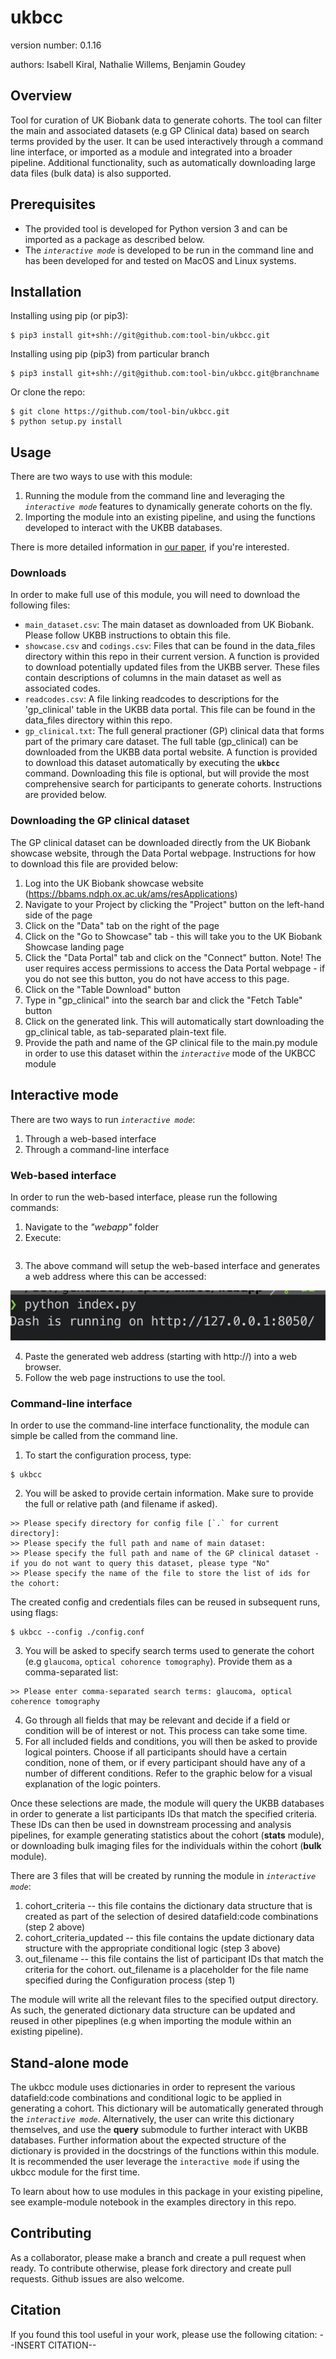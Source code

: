 ukbcc
===============================

version number: 0.1.16

authors: Isabell Kiral, Nathalie Willems, Benjamin Goudey

Overview
--------

Tool for curation of UK Biobank data to generate cohorts. The tool can filter the main and associated datasets (e.g GP Clinical data) based on search terms provided by the user. It can be used interactively through a command line interface, or imported as a module and integrated into a broader pipeline. Additional functionality, such as automatically downloading large data files (bulk data) is also supported.

Prerequisites
--------

* The provided tool is developed for Python version 3 and can be imported as a package as described below.
* The *`interactive mode`* is developed to be run in the command line and has been developed for and tested on MacOS and Linux systems.
<!--* Some functionality, particularly automated download of files, relies on running a headless browsers. To make sure this runs smoothly, please follow the steps below

### Enabling UKBB direct access to Primay Care databases
1. download [driver](https://chromedriver.storage.googleapis.com/index.html?path=83.0.4103.14/)
2. unzip downloaded file
3. add the directory to the path (`export PATH=$PATH:<pathToInstallation>`)
4. execute driver once to make sure your computer trust the distributor (on mac: right click, open, trust developer. double click will not work)
5. during installation of `ukbcc`, a credentials.conf file will be created if it doens't exist already. Enter correct credentials (application ID, user name, and password) to access UKBB or use file as a template to create your own in the location of choice.
For Firefox:
1. download [driver](https://github.com/mozilla/geckodriver/releases)
2. unzip downloaded file
3. add the directory to the path (`export PATH=$PATH:<pathToInstallation>`)
4. during installation of `ukbcc`, a credentials.conf file will be created if it doens't exist already. Enter correct credentials (application ID, user name, and password) to access UKBB or use file as a template to create your own in the location of choice.-->

Installation
--------

Installing using pip (or pip3):

    $ pip3 install git+shh://git@github.com:tool-bin/ukbcc.git

Installing using pip (pip3) from particular branch

    $ pip3 install git+shh://git@github.com:tool-bin/ukbcc.git@branchname


Or clone the repo:

    $ git clone https://github.com/tool-bin/ukbcc.git
    $ python setup.py install

Usage
--------

There are two ways to use with this module:
1. Running the module from the command line and leveraging the *`interactive mode`* features to dynamically generate cohorts on the fly.
2. Importing the module into an existing pipeline, and using the functions developed to interact with the UKBB databases.

There is more detailed information in [our paper](https://link_to_paper), if you're interested.

### Downloads
In order to make full use of this module, you will need to download the following files:
* `main_dataset.csv`: The main dataset as downloaded from UK Biobank. Please follow UKBB instructions to obtain this file.
* `showcase.csv` and `codings.csv`: Files that can be found in the data_files directory within this repo in their current version. A function is provided to download potentially updated files from the UKBB server. These files contain descriptions of columns in the main dataset as well as associated codes.
* `readcodes.csv`: A file linking readcodes to descriptions for the 'gp_clinical' table in the UKBB data portal. This file can be found in the data_files directory within this repo.
* `gp_clinical.txt`: The full general practioner (GP) clinical data that forms part of the primary care dataset. The full table (gp_clinical) can be downloaded from the UKBB data portal website. A function is provided to download this dataset automatically by executing the **`ukbcc`** command. Downloading this file is optional, but will provide the most comprehensive search for participants to generate cohorts. Instructions are provided below.
<!-- * [`lookupCodeDescriptions.csv`](https://github.ibm.com/aur-genomics/modellingScripts/blob/master/isabell/cohortPipeline/lookupCodeDescriptions.csv): A file that maps descriptions to codes for the following formats: ICD9, ICD10, read_2, read_3.
* [`coding19.tsv`](https://github.ibm.com/aur-genomics/modellingScripts/blob/master/isabell/cohortPipeline/coding19.tsv): A file that maps the `node_id`s from the main dataset to ICD10 codes.    -->

### Downloading the GP clinical dataset
The GP clinical dataset can be downloaded directly from the UK Biobank showcase website, through the Data Portal webpage. Instructions for how to download this file are provided below:
1. Log into the UK Biobank showcase website (https://bbams.ndph.ox.ac.uk/ams/resApplications)
2. Navigate to your Project by clicking the "Project" button on the left-hand side of the page
3. Click on the "Data" tab on the right of the page
4. Click on the "Go to Showcase" tab - this will take you to the UK Biobank Showcase landing page
5. Click the "Data Portal" tab and click on the "Connect" button. Note! The user requires access permissions to access the Data Portal webpage - if you do not see this button, you do not have access to this page.
6. Click on the "Table Download" button
7. Type in "gp_clinical" into the search bar and click the "Fetch Table" button
8. Click on the generated link. This will automatically start downloading the gp_clinical table, as tab-separated plain-text file.
9. Provide the path and name of the GP clinical file to the main.py module in order to use this dataset within the *`interactive`* mode of the UKBCC module

## Interactive mode

There are two ways to run *`interactive mode`*:
1. Through a web-based interface
2. Through a command-line interface

### Web-based interface

In order to run the web-based interface, please run the following commands:
1. Navigate to the *"webapp"* folder
2. Execute:

```$ python index.py
```
3. The above command will setup the web-based interface and generates a web address where this can be accessed:

![Alt text](images/web_setup.png?raw=true "Start web-interface")

4. Paste the generated web address (starting with http://) into a web browser.
5. Follow the web page instructions to use the tool.


### Command-line interface

In order to use the command-line interface functionality, the module can simple be called from the command line.

1. To start the configuration process, type:
```shell
$ ukbcc
```
<!-- If interaction with the portal is not necessary because all files are local, no configuration file is necessary.
Use the `portal_access` flag and provide the location and filename of the gp_clinical dataset:
```shell
$ ukbcc --portal_access False --gp_clinical_file ./pathtodata/gp_clinical.txt
``` -->
2. You will be asked to provide certain information. Make sure to provide the full or relative path (and filename if asked).
```shell
>> Please specify directory for config file [`.` for current directory]:
>> Please specify the full path and name of main dataset:
>> Please specify the full path and name of the GP clinical dataset - if you do not want to query this dataset, please type "No"
>> Please specify the name of the file to store the list of ids for the cohort:
```
The created config and credentials files can be reused in subsequent runs, using flags:
```shell
$ ukbcc --config ./config.conf
```
3. You will be asked to specify search terms used to generate the cohort (e.g `glaucoma`, `optical cohorence tomography`). Provide them as a comma-separated list:
```shell
>> Please enter comma-separated search terms: glaucoma, optical coherence tomography
```
4. Go through all fields that may be relevant and decide if a field or condition will be of interest or not. This process can take some time.
5. For all included fields and conditions, you will then be asked to provide logical pointers. Choose if all participants should have a certain condition, none of them, or if every participant should have any of a number of different conditions. Refer to the graphic below for a visual explanation of the logic pointers.

Once these selections are made, the module will query the UKBB databases in order to generate a list participants IDs that match the specified criteria. These IDs can then be used in downstream processing and analysis pipelines, for example generating statistics about the cohort (**stats** module), or downloading bulk imaging files for the individuals within the cohort (**bulk** module).

There are 3 files that will be created by running the module in *`interactive mode`*:
1. cohort_criteria -- this file contains the dictionary data structure that is created as part of the selection of desired datafield:code combinations (step 2 above)
2. cohort_criteria_updated -- this file contains the update dictionary data structure with the appropriate conditional logic (step 3 above)
3. out_filename -- this file contains the list of participant IDs that match the criteria for the cohort. out_filename is a placeholder for the file name specified during the Configuration process (step 1)

The module will write all the relevant files to the specified output directory. As such, the generated dictionary data structure can be updated and reused in other pipeplines (e.g when importing the module within an existing pipeline).


<!-- 1. Configuration process: specify paths to the main dataset and optionally the gp_clinical datasets
![Alt text](images/config_process.png?raw=true "Configuration Process")
2. Cohort generation process: specify search terms used to generate the cohort (e.g `glaucoma`, `optical cohorence tomography`)
![Alt text](images/search_terms.png?raw=true "Search Terms")
3. Selection of desired datafield:code combinations (e.g datafields with codes that refer to conditions of `glaucoma`)
![Alt text](images/cohort_selection.png?raw=true "Datafield:code Selection")
4. Selection of conditional logic to apply (e.g all participants can have *`any of`* the subtypes of `glaucoma`)
![Alt text](images/update_inclusion_logic.png?raw=true "Conditional Logic") -->

## Stand-alone mode

The ukbcc module uses dictionaries in order to represent the various datafield:code combinations and conditional logic to be applied in generating a cohort.
This dictionary will be automatically generated through the *`interactive mode`*.
Alternatively, the user can write this dictionary themselves, and use the **query** submodule to further interact with UKBB databases.
Further information about the expected structure of the dictionary is provided in the docstrings of the functions within this module.
It is recommended the user leverage the `interactive mode` if using the ukbcc module for the first time.

To learn about how to use modules in this package in your existing pipeline, see example-module notebook in the examples directory in this repo.

Contributing
------------

As a collaborator, please make a branch and create a pull request when ready.
To contribute otherwise, please fork directory and create pull requests.
Github issues are also welcome.

Citation
------------

If you found this tool useful in your work, please use the following citation:
--INSERT CITATION--

